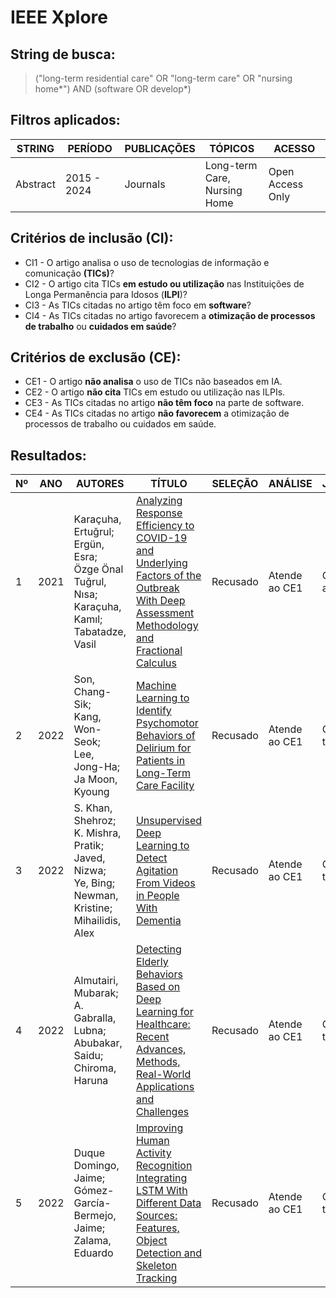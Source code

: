 # IEEE Xplore

## String de busca:
> ("long-term residential care" OR "long-term care" OR "nursing home*") AND (software OR develop*)

## Filtros aplicados:
| STRING | PERÍODO | PUBLICAÇÕES | TÓPICOS | ACESSO |
| ------ | ------- | ----------- | ------- | ------ |
| Abstract | 2015 - 2024 | Journals | Long-term Care,<br>Nursing Home | Open Access Only |

## Critérios de inclusão (CI):
* CI1 - O artigo analisa o uso de tecnologias de informação e comunicação **(TICs)**?
* CI2 - O artigo cita TICs **em estudo ou utilização** nas Instituições de Longa Permanência para Idosos (**ILPI**)?
* CI3 - As TICs citadas no artigo têm foco em **software**?
* CI4 - As TICs citadas no artigo favorecem a **otimização de processos de trabalho** ou **cuidados em saúde**?

## Critérios de exclusão (CE):
* CE1 - O artigo **não analisa** o uso de TICs não baseados em IA.
* CE2 - O artigo **não cita** TICs em estudo ou utilização nas ILPIs.
* CE3 - As TICs citadas no artigo **não têm foco** na parte de software.
* CE4 - As TICs citadas no artigo **não favorecem** a otimização de processos de trabalho ou cuidados em saúde.

## Resultados:
| Nº | ANO | AUTORES | TÍTULO | SELEÇÃO | ANÁLISE | JUSTIFICATIVA |
| -- | --- | ------- | ------ | ------- | ------- | ------------- |
| 1 | 2021 | Karaçuha, Ertuğrul;<br>Ergün, Esra;<br>Özge Önal Tuğrul, Nısa;<br>Karaçuha, Kamıl;<br>Tabatadze, Vasil | [Analyzing Response Efficiency to COVID-19 and Underlying Factors of the Outbreak With Deep Assessment Methodology and Fractional Calculus](https://ieeexplore.ieee.org/document/9623535) | Recusado | Atende ao CE1 | Considerando abstract |
| 2 | 2022 | Son, Chang-Sik;<br>Kang, Won-Seok;<br>Lee, Jong-Ha;<br>Ja Moon, Kyoung | [Machine Learning to Identify Psychomotor Behaviors of Delirium for Patients in Long-Term Care Facility](https://ieeexplore.ieee.org/document/9556566) | Recusado | Atende ao CE1 | Considerando título |
| 3 | 2022 | S. Khan, Shehroz;<br>K. Mishra, Pratik;<br>Javed, Nizwa;<br>Ye, Bing;<br>Newman, Kristine;<br>Mihailidis, Alex | [Unsupervised Deep Learning to Detect Agitation From Videos in People With Dementia](https://ieeexplore.ieee.org/document/9684388) | Recusado | Atende ao CE1 | Considerando título |
| 4 | 2022 | Almutairi, Mubarak;<br>A. Gabralla, Lubna;<br>Abubakar, Saidu;<br>Chiroma, Haruna | [Detecting Elderly Behaviors Based on Deep Learning for Healthcare: Recent Advances, Methods, Real-World Applications and Challenges](https://ieeexplore.ieee.org/document/9808115) | Recusado | Atende ao CE1 | Considerando título |
| 5 | 2022 | Duque Domingo, Jaime;<br>Gómez-García-Bermejo, Jaime;<br>Zalama, Eduardo | [Improving Human Activity Recognition Integrating LSTM With Different Data Sources: Features, Object Detection and Skeleton Tracking](https://ieeexplore.ieee.org/document/9807301) | Recusado | Atende ao CE1 | Considerando título |